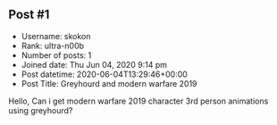 ## Post #1
- Username: skokon
- Rank: ultra-n00b
- Number of posts: 1
- Joined date: Thu Jun 04, 2020 9:14 pm
- Post datetime: 2020-06-04T13:29:46+00:00
- Post Title: Greyhourd and modern warfare 2019

Hello, Can i get modern warfare 2019 character 3rd person animations using greyhourd?

